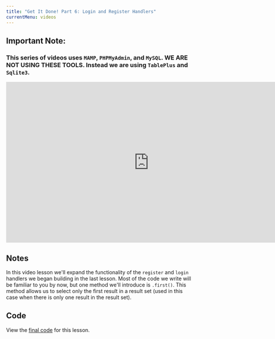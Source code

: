 ```yaml
---
title: "Get It Done! Part 6: Login and Register Handlers"
currentMenu: videos
---
```


## Important Note:

### This series of videos uses `MAMP`, `PHPMyAdmin`, and `MySQL`.  **WE ARE NOT USING THESE TOOLS.** Instead we are using `TablePlus` and `Sqlite3`.

<div class="youtube-wrapper"><iframe width="776" height="437" src="https://www.youtube-nocookie.com/embed/VXGBQxRqUBk?rel=0" frameborder="0" allowfullscreen></iframe></div>

## Notes 

In this video lesson we'll expand the functionality of the `register` and `login` handlers we began building in the last lesson. Most of the code we write will be familiar to you by now, but one method we'll introduce is `.first()`. This method allows us to select only the first result in a result set (used in this case when there is only one result in the result set).

## Code

View the [final code](https://github.com/devetrycodeforward/get-it-done/tree/fcaf6f9204b833b107f5dd80de7eef3322e89915) for this lesson.
